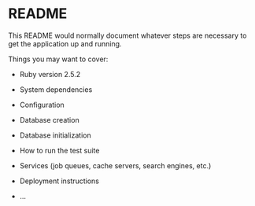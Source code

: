 # README

This README would normally document whatever steps are necessary to get the
application up and running.

Things you may want to cover:

* Ruby version 2.5.2

* System dependencies

* Configuration

* Database creation

* Database initialization

* How to run the test suite

* Services (job queues, cache servers, search engines, etc.)

* Deployment instructions

* ...
